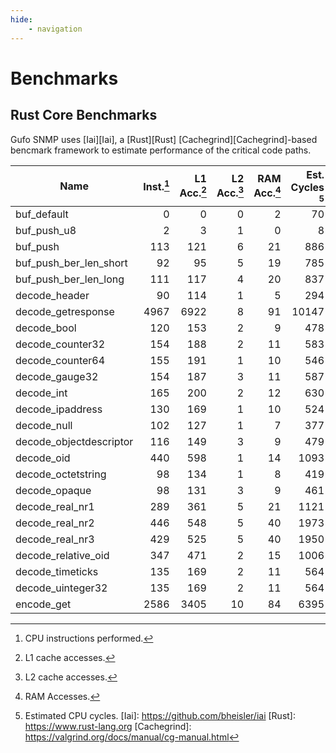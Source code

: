 ```yaml
---
hide:
    - navigation
---
```

# Benchmarks

## Rust Core Benchmarks

Gufo SNMP uses [Iai][Iai], a [Rust][Rust] [Cachegrind][Cachegrind]-based
bencmark framework to estimate performance of the critical code paths.

| Name                    | Inst.[^1] | L1 Acc.[^2] | L2 Acc.[^3] | RAM Acc.[^4] | Est. Cycles [^5] |
| ----------------------- | --------: | ----------: | ----------: | -----------: | ---------------: |
| buf_default             |         0 |           0 |           0 |            2 |               70 |
| buf_push_u8             |         2 |           3 |           1 |            0 |                8 |
| buf_push                |       113 |         121 |           6 |           21 |              886 |
| buf_push_ber_len_short  |        92 |          95 |           5 |           19 |              785 |
| buf_push_ber_len_long   |       111 |         117 |           4 |           20 |              837 |
| decode_header           |        90 |         114 |           1 |            5 |              294 |
| decode_getresponse      |      4967 |        6922 |           8 |           91 |            10147 |
| decode_bool             |       120 |         153 |           2 |            9 |              478 |
| decode_counter32        |       154 |         188 |           2 |           11 |              583 |
| decode_counter64        |       155 |         191 |           1 |           10 |              546 |
| decode_gauge32          |       154 |         187 |           3 |           11 |              587 |
| decode_int              |       165 |         200 |           2 |           12 |              630 |
| decode_ipaddress        |       130 |         169 |           1 |           10 |              524 |
| decode_null             |       102 |         127 |           1 |            7 |              377 |
| decode_objectdescriptor |       116 |         149 |           3 |            9 |              479 |
| decode_oid              |       440 |         598 |           1 |           14 |             1093 |
| decode_octetstring      |        98 |         134 |           1 |            8 |              419 |
| decode_opaque           |        98 |         131 |           3 |            9 |              461 |
| decode_real_nr1         |       289 |         361 |           5 |           21 |             1121 |
| decode_real_nr2         |       446 |         548 |           5 |           40 |             1973 |
| decode_real_nr3         |       429 |         525 |           5 |           40 |             1950 |
| decode_relative_oid     |       347 |         471 |           2 |           15 |             1006 |
| decode_timeticks        |       135 |         169 |           2 |           11 |              564 |
| decode_uinteger32       |       135 |         169 |           2 |           11 |              564 |
| encode_get              |      2586 |        3405 |          10 |           84 |             6395 |

[^1]: CPU instructions performed.
[^2]: L1 cache accesses.
[^3]: L2 cache accesses.
[^4]: RAM Accesses.
[^5]: Estimated CPU cycles.
[Iai]: https://github.com/bheisler/iai
[Rust]: https://www.rust-lang.org
[Cachegrind]: https://valgrind.org/docs/manual/cg-manual.html